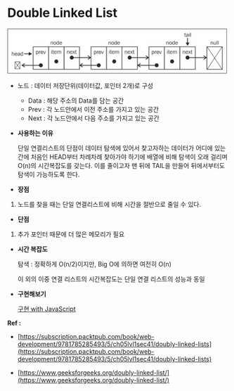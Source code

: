 # Double Linked List

<img src="Double-Linked-List-images/Untitled.png" width="500" >

- 노드 : 데이터 저장단위(데이터값, 포인터 2개)로 구성

  - Data : 해당 주소의 Data를 담는 공간
  - Prev : 각 노드안에서 이전 주소를 가지고 있는 공간
  - Next : 각 노드안에서 다음 주소를 가지고 있는 공간

- **사용하는 이유**

  단일 연결리스트의 단점이 데이터 탐색에 있어서 찾고자하는 데이터가 어디에 있는간에 처음인 HEAD부터 차례차례 찾아가야 하기에 배열에 비해 탐색이 오래 걸리며 O(n)의 시간복잡도를 갖는다. 이를 줄이고자 맨 뒤에 TAIL을 만들어 뒤에서부터도 탐색이 가능하도록 한다.

- **장점**

1. 노드를 찾을 때는 단일 연결리스트에 비해 시간을 절반으로 줄일 수 있다.

- **단점**

1. 추가 포인터 때문에 더 많은 메모리가 필요

- **시간 복잡도**

  탐색 : 정확하게 O(n/2)이지만, Big O에 의하면 여전히 O(n)

  이 외의 이중 연결 리스트의 시간복잡도는 단일 연결 리스트의 성능과 동일

- **구현해보기**

  [구현 with JavaScript](https://github.com/SleeplessN/TIL/blob/main/DataStructure/Linear/Linked%20List/Double%20Linked%20List/Double-Linked-List.js)

**Ref :**

- [https://subscription.packtpub.com/book/web-development/9781785285493/5/ch05lvl1sec41/doubly-linked-lists](https://subscription.packtpub.com/book/web-development/9781785285493/5/ch05lvl1sec41/doubly-linked-lists)

- [https://www.geeksforgeeks.org/doubly-linked-list/](https://www.geeksforgeeks.org/doubly-linked-list/)

